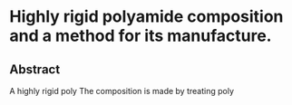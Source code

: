 # Highly rigid polyamide composition and a method for its manufacture.

## Abstract
A highly rigid poly The composition is made by treating poly